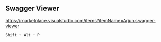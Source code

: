 ## Swagger Viewer
https://marketplace.visualstudio.com/items?itemName=Arjun.swagger-viewer

```
Shift + Alt + P
```